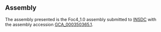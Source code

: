 

Assembly
--------

The assembly presented is the Foc4\_1.0 assembly submitted to
[INSDC](http://www.insdc.org) with the assembly accession
[GCA\_000350365.1](http://www.ebi.ac.uk/ena/data/view/GCA_000350365.1).
